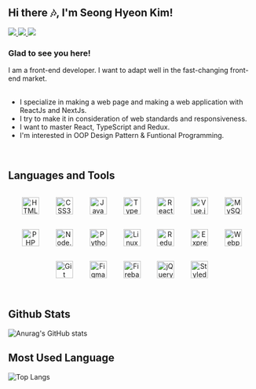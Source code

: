 ## Hi there 🎶, I'm Seong Hyeon Kim!

<a href="https://github.com/kim-0617" target="_blank">
  <img src="https://img.shields.io/badge/GibHub-181717?style=for-the-badge&logo=GitHub&logoColor=white">
</a>
<a href="https://kim0617.tistory.com/" target="_blank">
  <img src="https://img.shields.io/badge/Tistory-000000?style=for-the-badge&logo=Tistory&logoColor=white">
</a>
<a href="mailto:kimsh5993@gmail.com" target="_blank">
  <img src="https://img.shields.io/badge/Gmail-EA4335?style=for-the-badge&logo=Gmail&logoColor=white">
</a>


### Glad to see you here! 
I am a front-end developer. I want to adapt well in the fast-changing front-end market. <br><br>
- I specialize in making a web page and making a web application with ReactJs and NextJs. <br />
- I try to make it in consideration of web standards and responsiveness. <br />
- I want to master React, TypeScript and Redux. <br />
- I'm interested in OOP Design Pattern & Funtional Programming.

<br />

## Languages and Tools
<div align="center">
  <a href="https://en.wikipedia.org/wiki/HTML5" target="_blank"
    ><img
      style="margin: 15px"
      src="https://profilinator.rishav.dev/skills-assets/html5-original-wordmark.svg"
      alt="HTML5"
      height="35"
  /></a>
  <a href="https://www.w3schools.com/css/" target="_blank"
    ><img
      style="margin: 15px"
      src="https://profilinator.rishav.dev/skills-assets/css3-original-wordmark.svg"
      alt="CSS3"
      height="35"
  /></a>
  <a href="https://www.javascript.com/" target="_blank"
    ><img
      style="margin: 15px"
      src="https://profilinator.rishav.dev/skills-assets/javascript-original.svg"
      alt="JavaScript"
      height="35"
  /></a>
  <a href="https://www.typescriptlang.org/" target="_blank"
    ><img
      style="margin: 15px"
      src="https://profilinator.rishav.dev/skills-assets/typescript-original.svg"
      alt="TypeScript"
      height="35"
  /></a>
  <a href="https://reactjs.org/" target="_blank"
    ><img
      style="margin: 15px"
      src="https://profilinator.rishav.dev/skills-assets/react-original-wordmark.svg"
      alt="React"
      height="35"
  /></a>
  <a href="https://vuejs.org/" target="_blank"
    ><img
      style="margin: 15px"
      src="https://profilinator.rishav.dev/skills-assets/vuejs-original-wordmark.svg"
      alt="Vue.js"
      height="35"
  /></a>
  <a href="https://www.mysql.com/" target="_blank"
    ><img
      style="margin: 15px"
      src="https://profilinator.rishav.dev/skills-assets/mysql-original-wordmark.svg"
      alt="MySQL"
      height="35"
  /></a>
  <a href="https://www.php.net/" target="_blank"
    ><img
      style="margin: 15px"
      src="https://profilinator.rishav.dev/skills-assets/php-original.svg"
      alt="PHP"
      height="35"
  /></a>
  <a href="https://nodejs.org/" target="_blank"
    ><img
      style="margin: 15px"
      src="https://profilinator.rishav.dev/skills-assets/nodejs-original-wordmark.svg"
      alt="Node.js"
      height="35"
  /></a>
  <a href="https://www.python.org/" target="_blank"
    ><img
      style="margin: 15px"
      src="https://profilinator.rishav.dev/skills-assets/python-original.svg"
      alt="Python"
      height="35"
  /></a>
  <a href="https://www.linux.org/" target="_blank"
    ><img
      style="margin: 15px"
      src="https://profilinator.rishav.dev/skills-assets/linux-original.svg"
      alt="Linux"
      height="35"
  /></a>
  <a href="https://redux.js.org/" target="_blank"
    ><img
      style="margin: 15px"
      src="https://profilinator.rishav.dev/skills-assets/redux-original.svg"
      alt="Redux"
      height="35"
  /></a>
  <a href="https://expressjs.com/" target="_blank"
    ><img
      style="margin: 15px"
      src="https://profilinator.rishav.dev/skills-assets/express-original-wordmark.svg"
      alt="Express.js"
      height="35"
  /></a>
  <a href="https://webpack.js.org/" target="_blank"
    ><img
      style="margin: 15px"
      src="https://profilinator.rishav.dev/skills-assets/webpack-original.svg"
      alt="Webpack"
      height="35"
  /></a>
  <a href="https://github.com/" target="_blank"
    ><img
      style="margin: 15px"
      src="https://profilinator.rishav.dev/skills-assets/git-scm-icon.svg"
      alt="Git"
      height="35"
  /></a>
  <a href="https://www.figma.com/" target="_blank"
    ><img
      style="margin: 15px"
      src="https://profilinator.rishav.dev/skills-assets/figma-icon.svg"
      alt="Figma"
      height="35"
  /></a>
  <a href="https://firebase.google.com/" target="_blank"
    ><img
      style="margin: 15px"
      src="https://profilinator.rishav.dev/skills-assets/firebase.png"
      alt="Firebase"
      height="35"
  /></a>
  <a href="https://jquery.com/" target="_blank"
    ><img
      style="margin: 15px"
      src="https://profilinator.rishav.dev/skills-assets/jquery.png"
      alt="jQuery"
      height="35"
  /></a>
  <a href="https://styled-components.com/" target="_blank"
    ><img
      style="margin: 15px"
      src="https://profilinator.rishav.dev/skills-assets/styled-components.png"
      alt="Styled Components"
      height="35"
  /></a>
</div>

<br />

## Github Stats
![Anurag's GitHub stats](https://github-readme-stats.vercel.app/api?username=kim-0617&show_icons=true&theme=algolia)

## Most Used Language
![Top Langs](https://github-readme-stats.vercel.app/api/top-langs/?username=kim-0617&langs_count=10&layout=compact&theme=dark)
